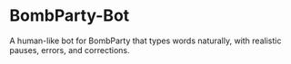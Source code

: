 # BombParty-Bot
A human-like bot for BombParty that types words naturally, with realistic pauses, errors, and corrections.

